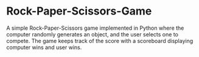 # Rock-Paper-Scissors-Game
A simple Rock-Paper-Scissors game implemented in Python where the computer randomly generates an object, and the user selects one to compete. The game keeps track of the score with a scoreboard displaying computer wins and user wins.
